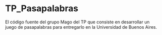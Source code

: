# TP_Pasapalabras
El código fuente del grupo Mago del TP que consiste en desarrollar un juego de pasapalabras para entregarlo en la Universidad de Buenos Aires.
